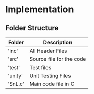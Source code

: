 # Implementation


## Folder Structure
Folder     | Description
-----------|-------------
'inc'      | All Header Files
'src'      | Source file for the code
'test'     | Test files
'unity'    | Unit Testing Files
'SnL.c'    | Main code file in C
